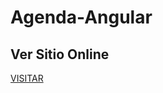 # Agenda-Angular

## Ver Sitio Online
[VISITAR](https://agenda-angular-ejemplo-eee56.firebaseapp.com/)
